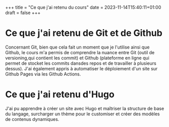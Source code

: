 +++
title = "Ce que j'ai retenu du cours"
date = 2023-11-14T15:40:11+01:00
draft = false
+++

# Ce que j'ai retenu de Git et de Github

Concernant Git, bien que cela fait un moment que je l'utilise ainsi que Github, le cours m'a permis de comprendre la nuance entre Git (outil de versioning,qui contient les commit) et Github (plateforme en ligne qui permet de stocket les commits dansdes repos et de travailler à plusieurs dessus). J'ai également appris à automatiser le déploiement d'un site sur Github Pages via les Github Actions. 

# Ce que j'ai retenu d'Hugo

J'ai pu apprendre à créer un site avec Hugo et maîtriser la structure de base du langage, surcharger un thème pour le customiser et créer des modèles de contenus dynamiques. 